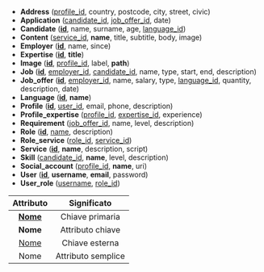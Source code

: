 * **Address** (<ins>profile_id</ins>, country, postcode, city, street, civic) <br>
* **Application** (<ins>candidate_id</ins>, <ins>job_offer_id</ins>, date) <br>
* **Candidate** (**<ins>id</ins>**, name, surname, age, <ins>language_id</ins>) <br>
* **Content** (<ins>service_id</ins>, **name**, title, subtitle, body, image)
* **Employer** (**<ins>id</ins>**, name, since) <br>
* **Expertise** (**<ins>id</ins>**, **title**) <br>
* **Image** (**<ins>id</ins>**, <ins>profile_id</ins>, label, **path**) <br>
* **Job** (**<ins>id</ins>**, <ins>employer_id</ins>, <ins>candidate_id</ins>, name, type, start, end, description) <br>
* **Job_offer** (**<ins>id</ins>**, <ins>employer_id</ins>, name, salary, type, <ins>language_id</ins>, quantity,
  description, date) <br>
* **Language** (**<ins>id</ins>**, **name**)
* **Profile** (**<ins>id</ins>**, <ins>user_id</ins>, email, phone, description) <br>
* **Profile_expertise** (<ins>profile_id</ins>, <ins>expertise_id</ins>, experience) <br>
* **Requirement** (<ins>job_offer_id</ins>, name, level, description) <br>
* **Role** (**<ins>id</ins>**, <ins>name</ins>, description) <br>
* **Role_service** (<ins>role_id</ins>, <ins>service_id</ins>) <br>
* **Service** (**<ins>id</ins>**, **name**, description, script) <br>
* **Skill** (<ins>candidate_id</ins>, **name**, level, description) <br>
* **Social_account** (<ins>profile_id</ins>, **name**, uri) <br>
* **User** (**<ins>id</ins>**, **username**, **email**, password) <br>
* **User_role** (<ins>username</ins>, <ins>role_id</ins>) <br>

|      Attributo      |    Significato     |
|:-------------------:|:------------------:|
| **<ins>Nome</ins>** |  Chiave primaria   | 
|      **Nome**       |  Attributo chiave  |
|   <ins>Nome</ins>   |   Chiave esterna   |
|        Nome         | Attributo semplice |